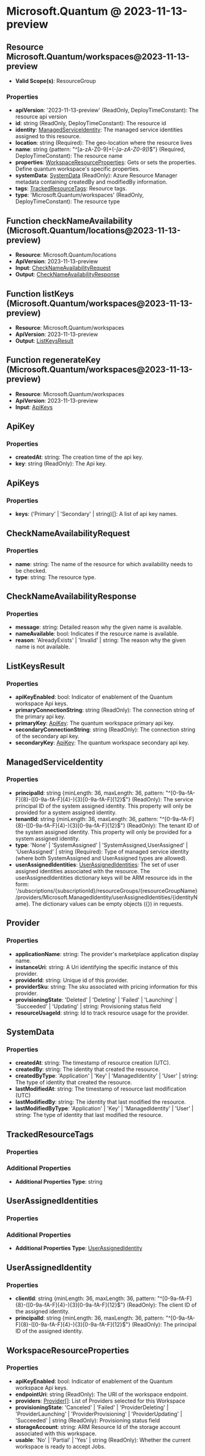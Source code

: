 # Microsoft.Quantum @ 2023-11-13-preview

## Resource Microsoft.Quantum/workspaces@2023-11-13-preview
* **Valid Scope(s)**: ResourceGroup
### Properties
* **apiVersion**: '2023-11-13-preview' (ReadOnly, DeployTimeConstant): The resource api version
* **id**: string (ReadOnly, DeployTimeConstant): The resource id
* **identity**: [ManagedServiceIdentity](#managedserviceidentity): The managed service identities assigned to this resource.
* **location**: string (Required): The geo-location where the resource lives
* **name**: string {pattern: "^[a-zA-Z0-9]+(-*[a-zA-Z0-9])*$"} (Required, DeployTimeConstant): The resource name
* **properties**: [WorkspaceResourceProperties](#workspaceresourceproperties): Gets or sets the properties. Define quantum workspace's specific properties.
* **systemData**: [SystemData](#systemdata) (ReadOnly): Azure Resource Manager metadata containing createdBy and modifiedBy information.
* **tags**: [TrackedResourceTags](#trackedresourcetags): Resource tags.
* **type**: 'Microsoft.Quantum/workspaces' (ReadOnly, DeployTimeConstant): The resource type

## Function checkNameAvailability (Microsoft.Quantum/locations@2023-11-13-preview)
* **Resource**: Microsoft.Quantum/locations
* **ApiVersion**: 2023-11-13-preview
* **Input**: [CheckNameAvailabilityRequest](#checknameavailabilityrequest)
* **Output**: [CheckNameAvailabilityResponse](#checknameavailabilityresponse)

## Function listKeys (Microsoft.Quantum/workspaces@2023-11-13-preview)
* **Resource**: Microsoft.Quantum/workspaces
* **ApiVersion**: 2023-11-13-preview
* **Output**: [ListKeysResult](#listkeysresult)

## Function regenerateKey (Microsoft.Quantum/workspaces@2023-11-13-preview)
* **Resource**: Microsoft.Quantum/workspaces
* **ApiVersion**: 2023-11-13-preview
* **Input**: [ApiKeys](#apikeys)

## ApiKey
### Properties
* **createdAt**: string: The creation time of the api key.
* **key**: string (ReadOnly): The Api key.

## ApiKeys
### Properties
* **keys**: ('Primary' | 'Secondary' | string)[]: A list of api key names.

## CheckNameAvailabilityRequest
### Properties
* **name**: string: The name of the resource for which availability needs to be checked.
* **type**: string: The resource type.

## CheckNameAvailabilityResponse
### Properties
* **message**: string: Detailed reason why the given name is available.
* **nameAvailable**: bool: Indicates if the resource name is available.
* **reason**: 'AlreadyExists' | 'Invalid' | string: The reason why the given name is not available.

## ListKeysResult
### Properties
* **apiKeyEnabled**: bool: Indicator of enablement of the Quantum workspace Api keys.
* **primaryConnectionString**: string (ReadOnly): The connection string of the primary api key.
* **primaryKey**: [ApiKey](#apikey): The quantum workspace primary api key.
* **secondaryConnectionString**: string (ReadOnly): The connection string of the secondary api key.
* **secondaryKey**: [ApiKey](#apikey): The quantum workspace secondary api key.

## ManagedServiceIdentity
### Properties
* **principalId**: string {minLength: 36, maxLength: 36, pattern: "^[0-9a-fA-F]{8}-([0-9a-fA-F]{4}-){3}[0-9a-fA-F]{12}$"} (ReadOnly): The service principal ID of the system assigned identity. This property will only be provided for a system assigned identity.
* **tenantId**: string {minLength: 36, maxLength: 36, pattern: "^[0-9a-fA-F]{8}-([0-9a-fA-F]{4}-){3}[0-9a-fA-F]{12}$"} (ReadOnly): The tenant ID of the system assigned identity. This property will only be provided for a system assigned identity.
* **type**: 'None' | 'SystemAssigned' | 'SystemAssigned,UserAssigned' | 'UserAssigned' | string (Required): Type of managed service identity (where both SystemAssigned and UserAssigned types are allowed).
* **userAssignedIdentities**: [UserAssignedIdentities](#userassignedidentities): The set of user assigned identities associated with the resource. The userAssignedIdentities dictionary keys will be ARM resource ids in the form: '/subscriptions/{subscriptionId}/resourceGroups/{resourceGroupName}/providers/Microsoft.ManagedIdentity/userAssignedIdentities/{identityName}. The dictionary values can be empty objects ({}) in requests.

## Provider
### Properties
* **applicationName**: string: The provider's marketplace application display name.
* **instanceUri**: string: A Uri identifying the specific instance of this provider.
* **providerId**: string: Unique id of this provider.
* **providerSku**: string: The sku associated with pricing information for this provider.
* **provisioningState**: 'Deleted' | 'Deleting' | 'Failed' | 'Launching' | 'Succeeded' | 'Updating' | string: Provisioning status field
* **resourceUsageId**: string: Id to track resource usage for the provider.

## SystemData
### Properties
* **createdAt**: string: The timestamp of resource creation (UTC).
* **createdBy**: string: The identity that created the resource.
* **createdByType**: 'Application' | 'Key' | 'ManagedIdentity' | 'User' | string: The type of identity that created the resource.
* **lastModifiedAt**: string: The timestamp of resource last modification (UTC)
* **lastModifiedBy**: string: The identity that last modified the resource.
* **lastModifiedByType**: 'Application' | 'Key' | 'ManagedIdentity' | 'User' | string: The type of identity that last modified the resource.

## TrackedResourceTags
### Properties
### Additional Properties
* **Additional Properties Type**: string

## UserAssignedIdentities
### Properties
### Additional Properties
* **Additional Properties Type**: [UserAssignedIdentity](#userassignedidentity)

## UserAssignedIdentity
### Properties
* **clientId**: string {minLength: 36, maxLength: 36, pattern: "^[0-9a-fA-F]{8}-([0-9a-fA-F]{4}-){3}[0-9a-fA-F]{12}$"} (ReadOnly): The client ID of the assigned identity.
* **principalId**: string {minLength: 36, maxLength: 36, pattern: "^[0-9a-fA-F]{8}-([0-9a-fA-F]{4}-){3}[0-9a-fA-F]{12}$"} (ReadOnly): The principal ID of the assigned identity.

## WorkspaceResourceProperties
### Properties
* **apiKeyEnabled**: bool: Indicator of enablement of the Quantum workspace Api keys.
* **endpointUri**: string (ReadOnly): The URI of the workspace endpoint.
* **providers**: [Provider](#provider)[]: List of Providers selected for this Workspace
* **provisioningState**: 'Canceled' | 'Failed' | 'ProviderDeleting' | 'ProviderLaunching' | 'ProviderProvisioning' | 'ProviderUpdating' | 'Succeeded' | string (ReadOnly): Provisioning status field
* **storageAccount**: string: ARM Resource Id of the storage account associated with this workspace.
* **usable**: 'No' | 'Partial' | 'Yes' | string (ReadOnly): Whether the current workspace is ready to accept Jobs.

